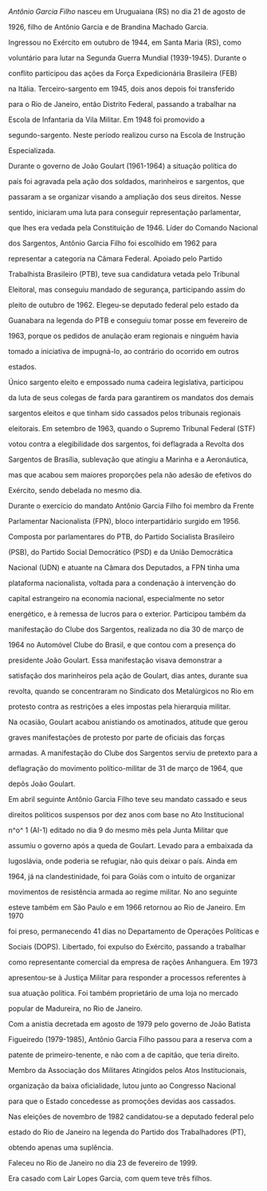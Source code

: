 

*Antônio Garcia Filho* nasceu em Uruguaiana (RS) no dia 21 de agosto de

1926, filho de Antônio Garcia e de Brandina Machado Garcia.



Ingressou no Exército em outubro de 1944, em Santa Maria (RS), como

voluntário para lutar na Segunda Guerra Mundial (1939-1945). Durante o

conflito participou das ações da Força Expedicionária Brasileira (FEB)

na Itália. Terceiro-sargento em 1945, dois anos depois foi transferido

para o Rio de Janeiro, então Distrito Federal, passando a trabalhar na

Escola de Infantaria da Vila Militar. Em 1948 foi promovido a

segundo-sargento. Neste período realizou curso na Escola de Instrução

Especializada.



Durante o governo de João Goulart (1961-1964) a situação política do

país foi agravada pela ação dos soldados, marinheiros e sargentos, que

passaram a se organizar visando a ampliação dos seus direitos. Nesse

sentido, iniciaram uma luta para conseguir representação parlamentar,

que lhes era vedada pela Constituição de 1946. Líder do Comando Nacional

dos Sargentos, Antônio Garcia Filho foi escolhido em 1962 para

representar a categoria na Câmara Federal. Apoiado pelo Partido

Trabalhista Brasileiro (PTB), teve sua candidatura vetada pelo Tribunal

Eleitoral, mas conseguiu mandado de segurança, participando assim do

pleito de outubro de 1962. Elegeu-se deputado federal pelo estado da

Guanabara na legenda do PTB e conseguiu tomar posse em fevereiro de

1963, porque os pedidos de anulação eram regionais e ninguém havia

tomado a iniciativa de impugná-lo, ao contrário do ocorrido em outros

estados.



Único sargento eleito e empossado numa cadeira legislativa, participou

da luta de seus colegas de farda para garantirem os mandatos dos demais

sargentos eleitos e que tinham sido cassados pelos tribunais regionais

eleitorais. Em setembro de 1963, quando o Supremo Tribunal Federal (STF)

votou contra a elegibilidade dos sargentos, foi deflagrada a Revolta dos

Sargentos de Brasília, sublevação que atingiu a Marinha e a Aeronáutica,

mas que acabou sem maiores proporções pela não adesão de efetivos do

Exército, sendo debelada no mesmo dia.



Durante o exercício do mandato Antônio Garcia Filho foi membro da Frente

Parlamentar Nacionalista (FPN), bloco interpartidário surgido em 1956.

Composta por parlamentares do PTB, do Partido Socialista Brasileiro

(PSB), do Partido Social Democrático (PSD) e da União Democrática

Nacional (UDN) e atuante na Câmara dos Deputados, a FPN tinha uma

plataforma nacionalista, voltada para a condenação à intervenção do

capital estrangeiro na economia nacional, especialmente no setor

energético, e à remessa de lucros para o exterior. Participou também da

manifestação do Clube dos Sargentos, realizada no dia 30 de março de

1964 no Automóvel Clube do Brasil, e que contou com a presença do

presidente João Goulart. Essa manifestação visava demonstrar a

satisfação dos marinheiros pela ação de Goulart, dias antes, durante sua

revolta, quando se concentraram no Sindicato dos Metalúrgicos no Rio em

protesto contra as restrições a eles impostas pela hierarquia militar.

Na ocasião, Goulart acabou anistiando os amotinados, atitude que gerou

graves manifestações de protesto por parte de oficiais das forças

armadas. A manifestação do Clube dos Sargentos serviu de pretexto para a

deflagração do movimento político-militar de 31 de março de 1964, que

depôs João Goulart.



Em abril seguinte Antônio Garcia Filho teve seu mandato cassado e seus

direitos políticos suspensos por dez anos com base no Ato Institucional

n^o^ 1 (AI-1) editado no dia 9 do mesmo mês pela Junta Militar que

assumiu o governo após a queda de Goulart. Levado para a embaixada da

Iugoslávia, onde poderia se refugiar, não quis deixar o país. Ainda em

1964, já na clandestinidade, foi para Goiás com o intuito de organizar

movimentos de resistência armada ao regime militar. No ano seguinte

esteve também em São Paulo e em 1966 retornou ao Rio de Janeiro. Em 1970

foi preso, permanecendo 41 dias no Departamento de Operações Políticas e

Sociais (DOPS). Libertado, foi expulso do Exército, passando a trabalhar

como representante comercial da empresa de rações Anhanguera. Em 1973

apresentou-se à Justiça Militar para responder a processos referentes à

sua atuação política. Foi também proprietário de uma loja no mercado

popular de Madureira, no Rio de Janeiro.



Com a anistia decretada em agosto de 1979 pelo governo de João Batista

Figueiredo (1979-1985), Antônio Garcia Filho passou para a reserva com a

patente de primeiro-tenente, e não com a de capitão, que teria direito.

Membro da Associação dos Militares Atingidos pelos Atos Institucionais,

organização da baixa oficialidade, lutou junto ao Congresso Nacional

para que o Estado concedesse as promoções devidas aos cassados.



Nas eleições de novembro de 1982 candidatou-se a deputado federal pelo

estado do Rio de Janeiro na legenda do Partido dos Trabalhadores (PT),

obtendo apenas uma suplência.



Faleceu no Rio de Janeiro no dia 23 de fevereiro de 1999.



Era casado com Lair Lopes Garcia, com quem teve três filhos.



